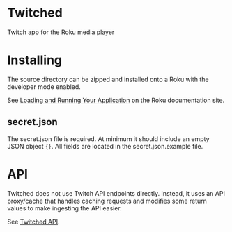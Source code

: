 # Twitched

Twitch app for the Roku media player

# Installing

The source directory can be zipped and installed onto a Roku with the developer
 mode enabled.

See [Loading and Running Your Application] on the Roku documentation site.

## secret.json

The secret.json file is required. At minimum it should include an empty JSON
 object `{}`. All fields are located in the secret.json.example file.
 
# API

Twitched does not use Twitch API endpoints directly. Instead, it uses an API
 proxy/cache that handles caching requests and modifies some return values to
 make ingesting the API easier.
 
See [Twitched API].



[Loading and Running Your Application]: https://sdkdocs.roku.com/display/sdkdoc/Loading+and+Running+Your+Application
[Twitched API]: https://bitbucket.org/rolandoislas/twitchedapi
